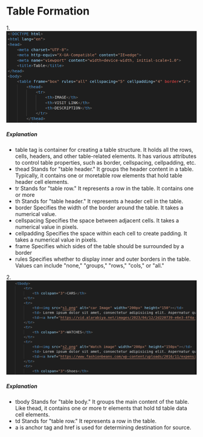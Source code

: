 # Table Formation
1.![First](E1.png)
##### Explanation
* table tag is container for creating a table structure. It holds all the rows, cells, headers, and other table-related elements. It has various attributes to control table properties, such as border, cellspacing, cellpadding, etc.
* thead Stands for "table header." It groups the header content in a table. Typically, it contains one or moretable row elements that hold table header cell elements.
* tr Stands for "table row." It represents a row in the table. It contains one or more 
* th Stands for "table header." It represents a header cell in the table.
* border Specifies the width of the border around the table. It takes a numerical value. 
* cellspacing Specifies the space between adjacent cells. It takes a numerical value in pixels.
* cellpadding Specifies the space within each cell to create padding. It takes a numerical value in pixels.
* frame Specifies which sides of the table should be surrounded by a border
* rules Specifies whether to display inner and outer borders in the table. Values can include "none," "groups," "rows," "cols," or "all."


2.![Second](E2.png)
##### Explanation
* tbody Stands for "table body." It groups the main content of the table. Like thead, it contains one or more tr elements that hold td table data cell elements.
* td Stands for "table row." It represents a row in the table.
* a is anchor tag and href is used for determining destination for source.